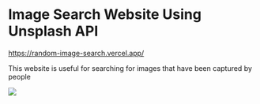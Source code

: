 # Image Search Website Using Unsplash API

https://random-image-search.vercel.app/

This website is useful for searching for images that have been captured by people

![](https://i.imgur.com/KJV0pYH.png)
